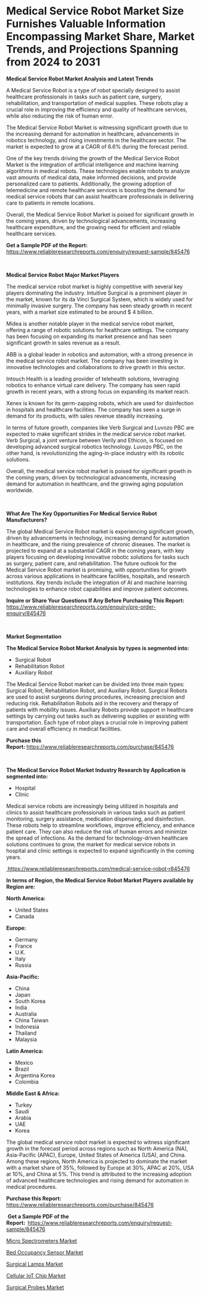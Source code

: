 <p><h1>Medical Service Robot Market Size Furnishes Valuable Information Encompassing Market Share, Market Trends, and Projections Spanning from 2024 to 2031</h1></p><p><strong>Medical Service Robot Market Analysis and Latest Trends</strong></p>
<p><p>A Medical Service Robot is a type of robot specially designed to assist healthcare professionals in tasks such as patient care, surgery, rehabilitation, and transportation of medical supplies. These robots play a crucial role in improving the efficiency and quality of healthcare services, while also reducing the risk of human error.</p><p>The Medical Service Robot Market is witnessing significant growth due to the increasing demand for automation in healthcare, advancements in robotics technology, and rising investments in the healthcare sector. The market is expected to grow at a CAGR of 6.6% during the forecast period.</p><p>One of the key trends driving the growth of the Medical Service Robot Market is the integration of artificial intelligence and machine learning algorithms in medical robots. These technologies enable robots to analyze vast amounts of medical data, make informed decisions, and provide personalized care to patients. Additionally, the growing adoption of telemedicine and remote healthcare services is boosting the demand for medical service robots that can assist healthcare professionals in delivering care to patients in remote locations.</p><p>Overall, the Medical Service Robot Market is poised for significant growth in the coming years, driven by technological advancements, increasing healthcare expenditure, and the growing need for efficient and reliable healthcare services.</p></p>
<p><strong>Get a Sample PDF of the Report:&nbsp;</strong> <a href="https://www.reliableresearchreports.com/enquiry/request-sample/845476">https://www.reliableresearchreports.com/enquiry/request-sample/845476</a></p>
<p>&nbsp;</p>
<p><strong>Medical Service Robot Major Market Players</strong></p>
<p><p>The medical service robot market is highly competitive with several key players dominating the industry. Intuitive Surgical is a prominent player in the market, known for its da Vinci Surgical System, which is widely used for minimally invasive surgery. The company has seen steady growth in recent years, with a market size estimated to be around $ 4 billion.</p><p>Midea is another notable player in the medical service robot market, offering a range of robotic solutions for healthcare settings. The company has been focusing on expanding its market presence and has seen significant growth in sales revenue as a result.</p><p>ABB is a global leader in robotics and automation, with a strong presence in the medical service robot market. The company has been investing in innovative technologies and collaborations to drive growth in this sector.</p><p>Intouch Health is a leading provider of telehealth solutions, leveraging robotics to enhance virtual care delivery. The company has seen rapid growth in recent years, with a strong focus on expanding its market reach.</p><p>Xenex is known for its germ-zapping robots, which are used for disinfection in hospitals and healthcare facilities. The company has seen a surge in demand for its products, with sales revenue steadily increasing.</p><p>In terms of future growth, companies like Verb Surgical and Luvozo PBC are expected to make significant strides in the medical service robot market. Verb Surgical, a joint venture between Verily and Ethicon, is focused on developing advanced surgical robotics technology. Luvozo PBC, on the other hand, is revolutionizing the aging-in-place industry with its robotic solutions.</p><p>Overall, the medical service robot market is poised for significant growth in the coming years, driven by technological advancements, increasing demand for automation in healthcare, and the growing aging population worldwide.</p></p>
<p>&nbsp;</p>
<p><strong>What Are The Key Opportunities For Medical Service Robot Manufacturers?</strong></p>
<p><p>The global Medical Service Robot market is experiencing significant growth, driven by advancements in technology, increasing demand for automation in healthcare, and the rising prevalence of chronic diseases. The market is projected to expand at a substantial CAGR in the coming years, with key players focusing on developing innovative robotic solutions for tasks such as surgery, patient care, and rehabilitation. The future outlook for the Medical Service Robot market is promising, with opportunities for growth across various applications in healthcare facilities, hospitals, and research institutions. Key trends include the integration of AI and machine learning technologies to enhance robot capabilities and improve patient outcomes.</p></p>
<p><strong>Inquire or Share Your Questions If Any Before Purchasing This Report:</strong> <a href="https://www.reliableresearchreports.com/enquiry/pre-order-enquiry/845476">https://www.reliableresearchreports.com/enquiry/pre-order-enquiry/845476</a></p>
<p>&nbsp;</p>
<p><strong>Market Segmentation</strong></p>
<p><strong>The Medical Service Robot Market Analysis by types is segmented into:</strong></p>
<p><ul><li>Surgical Robot</li><li>Rehabilitation Robot</li><li>Auxiliary Robot</li></ul></p>
<p><p>The Medical Service Robot market can be divided into three main types: Surgical Robot, Rehabilitation Robot, and Auxiliary Robot. Surgical Robots are used to assist surgeons during procedures, increasing precision and reducing risk. Rehabilitation Robots aid in the recovery and therapy of patients with mobility issues. Auxiliary Robots provide support in healthcare settings by carrying out tasks such as delivering supplies or assisting with transportation. Each type of robot plays a crucial role in improving patient care and overall efficiency in medical facilities.</p></p>
<p><strong>Purchase this Report:&nbsp;</strong><a href="https://www.reliableresearchreports.com/purchase/845476">https://www.reliableresearchreports.com/purchase/845476</a></p>
<p>&nbsp;</p>
<p><strong>The Medical Service Robot Market Industry Research by Application is segmented into:</strong></p>
<p><ul><li>Hospital</li><li>Clinic</li></ul></p>
<p><p>Medical service robots are increasingly being utilized in hospitals and clinics to assist healthcare professionals in various tasks such as patient monitoring, surgery assistance, medication dispensing, and disinfection. These robots help to streamline workflows, improve efficiency, and enhance patient care. They can also reduce the risk of human errors and minimize the spread of infections. As the demand for technology-driven healthcare solutions continues to grow, the market for medical service robots in hospital and clinic settings is expected to expand significantly in the coming years.</p></p>
<p><a href="https://www.reliableresearchreports.com/medical-service-robot-r845476">&nbsp;https://www.reliableresearchreports.com/medical-service-robot-r845476</a></p>
<p><strong>In terms of Region, the Medical Service Robot Market Players available by Region are:</strong></p>
<p>
    <p> <strong> North America: </strong>
        <ul>
            <li>United States</li>
            <li>Canada</li>
        </ul>
        </p> 
    <p> <strong> Europe: </strong>
        <ul>
            <li>Germany</li>
            <li>France</li>
            <li>U.K.</li>
            <li>Italy</li>
            <li>Russia</li>
        </ul>
        </p> 
    <p> <strong> Asia-Pacific: </strong>
        <ul>
            <li>China</li>
            <li>Japan</li>
            <li>South Korea</li>
            <li>India</li>
            <li>Australia</li>
            <li>China Taiwan</li>
            <li>Indonesia</li>
            <li>Thailand</li>
            <li>Malaysia</li>
        </ul>
        </p> 
    <p> <strong> Latin America: </strong>
        <ul>
            <li>Mexico</li>
            <li>Brazil</li>
            <li>Argentina Korea</li>
            <li>Colombia</li>
        </ul>
        </p> 
    <p> <strong> Middle East & Africa: </strong>
        <ul>
            <li>Turkey</li>
            <li>Saudi</li>
            <li>Arabia</li>
            <li>UAE</li>
            <li>Korea</li>
        </ul>
    </p>
    </p>
<p><p>The global medical service robot market is expected to witness significant growth in the forecast period across regions such as North America (NA), Asia-Pacific (APAC), Europe, United States of America (USA), and China. Among these regions, North America is projected to dominate the market with a market share of 35%, followed by Europe at 30%, APAC at 20%, USA at 10%, and China at 5%. This trend is attributed to the increasing adoption of advanced healthcare technologies and rising demand for automation in medical procedures.</p></p>
<p><strong>Purchase this Report: </strong><a href="https://www.reliableresearchreports.com/purchase/845476">https://www.reliableresearchreports.com/purchase/845476</a></p>
<p>&nbsp;<strong>Get a Sample PDF of the Report:&nbsp;&nbsp;</strong><a href="https://www.reliableresearchreports.com/enquiry/request-sample/845476">https://www.reliableresearchreports.com/enquiry/request-sample/845476</a></p>
<p><strong></strong></p>
<p><p><a href="https://medium.com/@obiemante_40648/global-micro-spectrometers-industry-research-report-competitive-landscape-market-size-regional-de1c014a3285">Micro Spectrometers Market</a></p><p><a href="https://medium.com/@babymorar/bed-occupancy-sensor-market-industry-trends-and-forecast-for-period-from-2024-to-2031-432dcc5c8f93">Bed Occupancy Sensor Market</a></p><p><a href="https://github.com/nigngrjl95/Market-Research-Report-List-1/blob/main/surgical-lamps-market.md">Surgical Lamps Market</a></p><p><a href="https://medium.com/@soloncarter54/cellular-iot-chip-market-size-market-segmentation-market-trends-and-growth-analysis-forecast-till-f3be6a189e78">Cellular IoT Chip Market</a></p><p><a href="https://github.com/sarohimweaach77/Market-Research-Report-List-1/blob/main/surgical-probes-market.md">Surgical Probes Market</a></p></p>